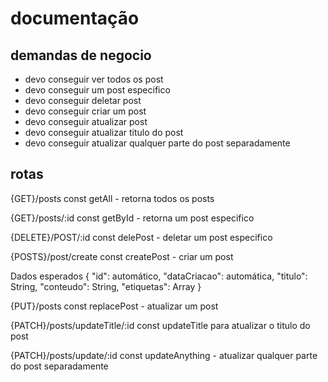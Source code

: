 # documentação

## demandas de negocio
- devo conseguir ver todos os post
- devo conseguir um post especifico
- devo conseguir deletar post
- devo conseguir criar um post
- devo conseguir atualizar post
- devo conseguir atualizar titulo do post
- devo conseguir atualizar qualquer parte do post separadamente

## rotas
{GET}/posts
const getAll - retorna todos os posts

{GET}/posts/:id
const getById - retorna um post especifico

{DELETE}/POST/:id
const delePost - deletar um post especifico

{POSTS}/post/create
const createPost - criar um post 

Dados esperados
{
    "id": automático,
    "dataCriacao": automática,
    "titulo": String,
    "conteudo": String,
    "etiquetas": Array
}

{PUT}/posts
const replacePost - atualizar um post

{PATCH}/posts/updateTitle/:id
const updateTitle para atualizar o titulo do post

{PATCH}/posts/update/:id
const updateAnything - atualizar qualquer parte do post separadamente



